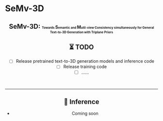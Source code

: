 # SeMv-3D

<div align="center">

<h2> SeMv-3D: <span style="font-size:10px"> Towards <span style="font-size:14px">S</span>emantic and <span style="font-size:14px">M</span>util-view Consistency simultaneously for  General Text-to-3D Generation with Triplane Priors </span> </h2> 


## ⏳ TODO
- [ ] Release pretrained text-to-3D generation models and inference code
- [ ] Release training code
- [ ] ......
<br>


---
## 💫 Inference 
- Coming soon
